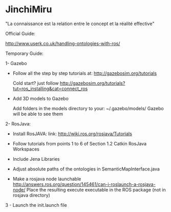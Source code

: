 # JinchiMiru
"La connaissance est la relation entre le concept et la réalité effective"

Official Guide:

http://www.userk.co.uk/handling-ontologies-with-ros/

Temporary Guide:

1- Gazebo

 - Follow all the step by step tutorials at: http://gazebosim.org/tutorials

 	Cold start? just follow http://gazebosim.org/tutorials?tut=ros_installing&cat=connect_ros

 - Add 3D models to Gazebo 

	Add folders in the models directory to your: 
	~/.gazebo/models/
	Gazebo will be able to see them 

2- RosJava:
 
- Install RosJAVA:
	link: http://wiki.ros.org/rosjava/Tutorials
	
- Follow tutorials from points 1 to 6 of Section 1.2 Catkin RosJava Workspaces

- Include Jena Libraries

- Adjust absolute paths of the ontologies in SemanticMapInterface.java 

- Make a rosjava node launchable
http://answers.ros.org/question/145461/can-i-roslaunch-a-rosjava-node/
  Place the resulting execute executable in the ROS package (not in rosjava directory)

3 - Launch the init.launch file




